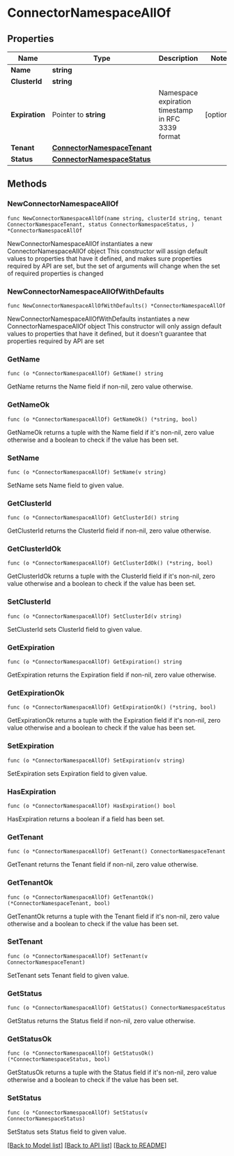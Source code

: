 # ConnectorNamespaceAllOf

## Properties

Name | Type | Description | Notes
------------ | ------------- | ------------- | -------------
**Name** | **string** |  | 
**ClusterId** | **string** |  | 
**Expiration** | Pointer to **string** | Namespace expiration timestamp in RFC 3339 format | [optional] 
**Tenant** | [**ConnectorNamespaceTenant**](ConnectorNamespaceTenant.md) |  | 
**Status** | [**ConnectorNamespaceStatus**](ConnectorNamespaceStatus.md) |  | 

## Methods

### NewConnectorNamespaceAllOf

`func NewConnectorNamespaceAllOf(name string, clusterId string, tenant ConnectorNamespaceTenant, status ConnectorNamespaceStatus, ) *ConnectorNamespaceAllOf`

NewConnectorNamespaceAllOf instantiates a new ConnectorNamespaceAllOf object
This constructor will assign default values to properties that have it defined,
and makes sure properties required by API are set, but the set of arguments
will change when the set of required properties is changed

### NewConnectorNamespaceAllOfWithDefaults

`func NewConnectorNamespaceAllOfWithDefaults() *ConnectorNamespaceAllOf`

NewConnectorNamespaceAllOfWithDefaults instantiates a new ConnectorNamespaceAllOf object
This constructor will only assign default values to properties that have it defined,
but it doesn't guarantee that properties required by API are set

### GetName

`func (o *ConnectorNamespaceAllOf) GetName() string`

GetName returns the Name field if non-nil, zero value otherwise.

### GetNameOk

`func (o *ConnectorNamespaceAllOf) GetNameOk() (*string, bool)`

GetNameOk returns a tuple with the Name field if it's non-nil, zero value otherwise
and a boolean to check if the value has been set.

### SetName

`func (o *ConnectorNamespaceAllOf) SetName(v string)`

SetName sets Name field to given value.


### GetClusterId

`func (o *ConnectorNamespaceAllOf) GetClusterId() string`

GetClusterId returns the ClusterId field if non-nil, zero value otherwise.

### GetClusterIdOk

`func (o *ConnectorNamespaceAllOf) GetClusterIdOk() (*string, bool)`

GetClusterIdOk returns a tuple with the ClusterId field if it's non-nil, zero value otherwise
and a boolean to check if the value has been set.

### SetClusterId

`func (o *ConnectorNamespaceAllOf) SetClusterId(v string)`

SetClusterId sets ClusterId field to given value.


### GetExpiration

`func (o *ConnectorNamespaceAllOf) GetExpiration() string`

GetExpiration returns the Expiration field if non-nil, zero value otherwise.

### GetExpirationOk

`func (o *ConnectorNamespaceAllOf) GetExpirationOk() (*string, bool)`

GetExpirationOk returns a tuple with the Expiration field if it's non-nil, zero value otherwise
and a boolean to check if the value has been set.

### SetExpiration

`func (o *ConnectorNamespaceAllOf) SetExpiration(v string)`

SetExpiration sets Expiration field to given value.

### HasExpiration

`func (o *ConnectorNamespaceAllOf) HasExpiration() bool`

HasExpiration returns a boolean if a field has been set.

### GetTenant

`func (o *ConnectorNamespaceAllOf) GetTenant() ConnectorNamespaceTenant`

GetTenant returns the Tenant field if non-nil, zero value otherwise.

### GetTenantOk

`func (o *ConnectorNamespaceAllOf) GetTenantOk() (*ConnectorNamespaceTenant, bool)`

GetTenantOk returns a tuple with the Tenant field if it's non-nil, zero value otherwise
and a boolean to check if the value has been set.

### SetTenant

`func (o *ConnectorNamespaceAllOf) SetTenant(v ConnectorNamespaceTenant)`

SetTenant sets Tenant field to given value.


### GetStatus

`func (o *ConnectorNamespaceAllOf) GetStatus() ConnectorNamespaceStatus`

GetStatus returns the Status field if non-nil, zero value otherwise.

### GetStatusOk

`func (o *ConnectorNamespaceAllOf) GetStatusOk() (*ConnectorNamespaceStatus, bool)`

GetStatusOk returns a tuple with the Status field if it's non-nil, zero value otherwise
and a boolean to check if the value has been set.

### SetStatus

`func (o *ConnectorNamespaceAllOf) SetStatus(v ConnectorNamespaceStatus)`

SetStatus sets Status field to given value.



[[Back to Model list]](../README.md#documentation-for-models) [[Back to API list]](../README.md#documentation-for-api-endpoints) [[Back to README]](../README.md)


